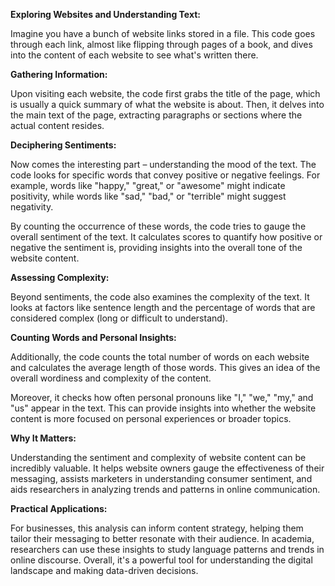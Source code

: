 **Exploring Websites and Understanding Text:**

Imagine you have a bunch of website links stored in a file. This code goes through each link, almost like flipping through pages of a book, and dives into the content of each website to see what's written there.

**Gathering Information:**

Upon visiting each website, the code first grabs the title of the page, which is usually a quick summary of what the website is about. Then, it delves into the main text of the page, extracting paragraphs or sections where the actual content resides.

**Deciphering Sentiments:**

Now comes the interesting part – understanding the mood of the text. The code looks for specific words that convey positive or negative feelings. For example, words like "happy," "great," or "awesome" might indicate positivity, while words like "sad," "bad," or "terrible" might suggest negativity.

By counting the occurrence of these words, the code tries to gauge the overall sentiment of the text. It calculates scores to quantify how positive or negative the sentiment is, providing insights into the overall tone of the website content.

**Assessing Complexity:**

Beyond sentiments, the code also examines the complexity of the text. It looks at factors like sentence length and the percentage of words that are considered complex (long or difficult to understand).

**Counting Words and Personal Insights:**

Additionally, the code counts the total number of words on each website and calculates the average length of those words. This gives an idea of the overall wordiness and complexity of the content.

Moreover, it checks how often personal pronouns like "I," "we," "my," and "us" appear in the text. This can provide insights into whether the website content is more focused on personal experiences or broader topics.

**Why It Matters:**

Understanding the sentiment and complexity of website content can be incredibly valuable. It helps website owners gauge the effectiveness of their messaging, assists marketers in understanding consumer sentiment, and aids researchers in analyzing trends and patterns in online communication.

**Practical Applications:**

For businesses, this analysis can inform content strategy, helping them tailor their messaging to better resonate with their audience. In academia, researchers can use these insights to study language patterns and trends in online discourse. Overall, it's a powerful tool for understanding the digital landscape and making data-driven decisions.
